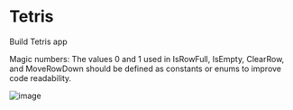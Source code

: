 # Tetris
Build Tetris app

Magic numbers: The values 0 and 1 used in IsRowFull, IsEmpty, ClearRow, and MoveRowDown should be defined as constants or enums to improve code readability.

![image](https://user-images.githubusercontent.com/9263674/235161818-96b7e451-455f-4b13-bf31-16c4ce698026.png)

